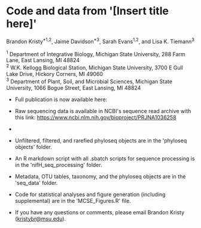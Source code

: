# Code and data from '[Insert title here]'

Brandon Kristy<sup>*1,2</sup>, Jaime Davidson<sup>*3</sup>, Sarah Evans<sup>1,2</sup>, and Lisa K. Tiemann<sup>3</sup>

<sup>1</sup> Department of Integrative Biology, Michigan State University, 288 Farm Lane, East Lansing, MI 48824 <br />
<sup>2</sup> W.K. Kellogg Biological Station, Michigan State University, 3700 E Gull Lake Drive, Hickory Corners, MI 49060 <br />
<sup>3</sup> Department of Plant, Soil, and Microbial Sciences, Michigan State University, 1066 Bogue Street, East Lansing, MI 48824 <br />

* Full publication is now available here: 
* Raw sequencing data is available in NCBI's sequence read archive with this link: https://www.ncbi.nlm.nih.gov/bioproject/PRJNA1036258
* 
* Unfiltered, filtered, and rarefied phyloseq objects are in the 'phyloseq objects'  folder.
* An R markdown script with all .sbatch scripts for sequence processing is in the 'nifH_seq_processing' folder.
* Metadata, OTU tables, taxonomy, and the phyloseq objects are in the 'seq_data' folder.
* Code for statistical analyses and figure generation (including supplemental) are in the 'MCSE_Figures.R' file. 


* If you have any questions or comments, please email Brandon Kristy (kristybr@msu.edu).

